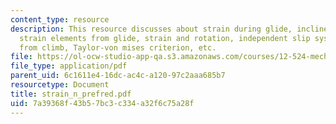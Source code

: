 ```yaml
---
content_type: resource
description: This resource discusses about strain during glide, inclined slip plane,
  strain elements from glide, strain and rotation, independent slip systems, strain
  from climb, Taylor-von mises criterion, etc.
file: https://ol-ocw-studio-app-qa.s3.amazonaws.com/courses/12-524-mechanical-properties-of-rocks-fall-2005/7a39368f43b57bc3c334a32f6c75a28f_strain_n_prefred.pdf
file_type: application/pdf
parent_uid: 6c1611e4-16dc-ac4c-a120-97c2aaa685b7
resourcetype: Document
title: strain_n_prefred.pdf
uid: 7a39368f-43b5-7bc3-c334-a32f6c75a28f
---
```

